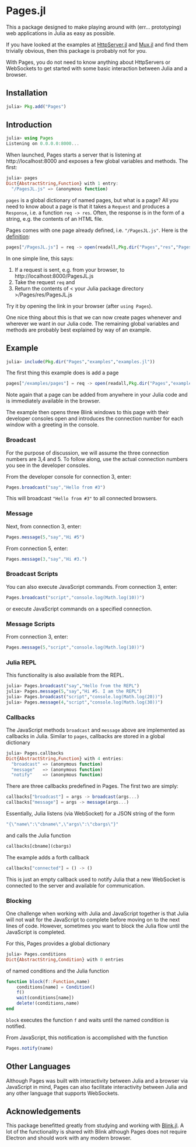 # Pages.jl

This a package designed to make playing around with (err... prototyping) web applications in Julia as easy as possible.

If you have looked at the examples at [HttpServer.jl](https://github.com/JuliaWeb/HttpServer.jl) and [Mux.jl](https://github.com/JuliaWeb/Mux.jl) and find them trivially obvious, then this package is probably not for you.

With Pages, you do not need to know anything about HttpServers or WebSockets to get started with some basic interaction between Julia and a browser.

## Installation

~~~julia
julia> Pkg.add("Pages")
~~~

## Introduction

~~~julia
julia> using Pages
Listening on 0.0.0.0:8000...
~~~

When launched, Pages starts a server that is listening at http://localhost:8000 and exposes a few global variables and methods. The first:

~~~julia
julia> pages
Dict{AbstractString,Function} with 1 entry:
  "/PagesJL.js" => (anonymous function)
~~~

`pages` is a global dictionary of named pages, but what is a page? All you need to know about a page is that it takes a `Request` and produces a `Response`, i.e. a function `req -> res`. Often, the response is in the form of a string, e.g. the contents of an HTML file.

Pages comes with one page already defined, i.e. `"/PagesJL.js"`. Here is the [definition](https://github.com/CoherentCapital/Pages.jl/blob/master/src/server.jl#L7):

~~~julia
pages["/PagesJL.js"] = req -> open(readall,Pkg.dir("Pages","res","PagesJL.js"))
~~~

In one simple line, this says:

1. If a request is sent, e.g. from your browser, to http://localhost:8000/PagesJL.js
2. Take the request `req` and
3. Return the contents of < your Julia package directory >/Pages/res/PagesJL.js

Try it by opening the link in your browser (after `using Pages`).

One nice thing about this is that we can now create pages whenever and wherever we want in our Julia code. The remaining global variables and methods are probably best explained by way of an example.

## Example

~~~julia
julia> include(Pkg.dir("Pages","examples","examples.jl"))
~~~

The first thing this example does is add a page

~~~julia
pages["/examples/pages"] = req -> open(readall,Pkg.dir("Pages","examples","PagesJL.html"))
~~~

Note again that a page can be added from anywhere in your Julia code and is immediately available in the browser.

The example then opens three Blink windows to this page with their developer consoles open and introduces the connection number for each window with a greeting in the console.

### Broadcast

For the purpose of discussion, we will assume the three connection numbers are 3,4 and 5. To follow along, use the actual connection numbers you see in the developer consoles.

From the developer console for connection 3, enter:

~~~js
Pages.broadcast("say","Hello from #3")
~~~

This will broadcast `"Hello from #3"` to all connected browsers.

### Message

Next, from connection 3, enter:

~~~js
Pages.message(5,"say","Hi #5")
~~~

From connection 5, enter:

~~~js
Pages.message(3,"say","Hi #3.")
~~~

### Broadcast Scripts

You can also execute JavaScript commands. From connection 3, enter:

~~~js
Pages.broadcast("script","console.log(Math.log(10))")
~~~

or execute JavaScript commands on a specified connection.

### Message Scripts

From connection 3, enter:

~~~js
Pages.message(5,"script","console.log(Math.log(10))")
~~~

### Julia REPL

This functionality is also available from the REPL.

~~~julia
julia> Pages.broadcast("say","Hello from the REPL")
julia> Pages.message(5,"say","Hi #5. I am the REPL")
julia> Pages.broadcast("script","console.log(Math.log(20))")
julia> Pages.message(4,"script","console.log(Math.log(30))")
~~~

### Callbacks

The JavaScript methods `broadcast` and `message` above are implemented as callbacks in Julia. Similar to `pages`, callbacks are stored in a global dictionary

~~~julia
julia> Pages.callbacks
Dict{AbstractString,Function} with 4 entries:
  "broadcast" => (anonymous function)
  "message"   => (anonymous function)
  "notify"    => (anonymous function)
~~~

There are three callbacks predefined in Pages. The first two are simply:

~~~julia
callbacks["broadcast"] = args -> broadcast(args...)
callbacks["message"] = args -> message(args...)
~~~

Essentially, Julia listens (via WebSocket) for a JSON string of the form

~~~js
"{\"name\":\"cbname\",\"args\":\"cbargs\"}"
~~~

and calls the Julia function

~~~julia
callbacks[cbname](cbargs)
~~~

The example adds a forth callback

~~~julia
callbacks["connected"] = () -> ()
~~~

This is just an empty callback used to notify Julia that a new WebSocket is connected to the server and available for communication.

### Blocking

One challenge when working with Julia and JavaScript together is that Julia will not wait for the JavaScript to complete before moving on to the next lines of code. However, sometimes you want to block the Julia flow until the JavaScript is completed.

For this, Pages provides a global dictionary

~~~julia
julia> Pages.conditions
Dict{AbstractString,Condition} with 0 entries
~~~

of named conditions and the Julia function

~~~julia
function block(f::Function,name)
    conditions[name] = Condition()
    f()
    wait(conditions[name])
    delete!(conditions,name)
end
~~~

`block` executes the function `f` and waits until the named condition is notified.

From JavaScript, this notification is accomplished with the function

~~~js
Pages.notify(name)
~~~

## Other Languages

Although Pages was built with interactivity between Julia and a browser via JavaScript in mind, Pages can also facilitate interactivity between Julia and any other language that supports WebSockets.

## Acknowledgements

This package benefitted greatly from studying and working with [Blink.jl](https://github.com/JunoLab/Blink.jl). A lot of the functionality is shared with Blink although Pages does not require Electron and should work with any modern browser.

